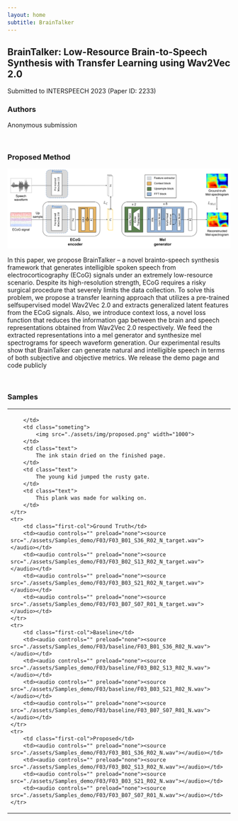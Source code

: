 ```yaml
---
layout: home
subtitle: BrainTalker
---
```


<h2> BrainTalker: Low-Resource Brain-to-Speech Synthesis with Transfer Learning using Wav2Vec 2.0
</h2>

Submitted to INTERSPEECH 2023 (Paper ID: 2233)

<h3>Authors
</h3>

Anonymous submission

<br />

<h3>Proposed Method</h3>
<img src="./assets/img/proposed.png" width="1000">

In this paper, we propose BrainTalker – a novel brainto-speech synthesis framework that generates intelligible spoken speech from electrocorticography (ECoG) signals under an
extremely low-resource scenario. Despite its high-resolution
strength, ECoG requires a risky surgical procedure that severely
limits the data collection. To solve this problem, we propose
a transfer learning approach that utilizes a pre-trained selfsupervised model Wav2Vec 2.0 and extracts generalized latent
features from the ECoG signals. Also, we introduce context
loss, a novel loss function that reduces the information gap
between the brain and speech representations obtained from
Wav2Vec 2.0 respectively. We feed the extracted representations into a mel generator and synthesize mel spectrograms for
speech waveform generation. Our experimental results show
that BrainTalker can generate natural and intelligible speech in
terms of both subjective and objective metrics. We release the
demo page and code publicly

<br />

<h3>Samples
</h3>


<table style="margin-left: auto; margin-right: auto;">
    <tr>
        <td>
        	
        </td>
        <td class="someting">
            <img src="./assets/img/proposed.png" width="1000">
        </td>
        <td class="text">
            The ink stain dried on the finished page.
        </td>
        <td class="text">
            The young kid jumped the rusty gate.
        </td>
        <td class="text">
            This plank was made for walking on.
        </td>
    </tr>
    <tr>
        <td class="first-col">Ground Truth</td>
        <td><audio controls="" preload="none"><source src="./assets/Samples_demo/F03/F03_B01_S36_R02_N_target.wav"></audio></td>
        <td><audio controls="" preload="none"><source src="./assets/Samples_demo/F03/F03_B02_S13_R02_N_target.wav"></audio></td>
        <td><audio controls="" preload="none"><source src="./assets/Samples_demo/F03/F03_B03_S21_R02_N_target.wav"></audio></td>
        <td><audio controls="" preload="none"><source src="./assets/Samples_demo/F03/F03_B07_S07_R01_N_target.wav"></audio></td>
    </tr>
    <tr>
        <td class="first-col">Baseline</td>
        <td><audio controls="" preload="none"><source src="./assets/Samples_demo/F03/baseline/F03_B01_S36_R02_N.wav"></audio></td>
        <td><audio controls="" preload="none"><source src="./assets/Samples_demo/F03/baseline/F03_B02_S13_R02_N.wav"></audio></td>
        <td><audio controls="" preload="none"><source src="./assets/Samples_demo/F03/baseline/F03_B03_S21_R02_N.wav"></audio></td>
        <td><audio controls="" preload="none"><source src="./assets/Samples_demo/F03/baseline/F03_B07_S07_R01_N.wav"></audio></td>
    </tr>
    <tr>
        <td class="first-col">Proposed</td>
        <td><audio controls="" preload="none"><source src="./assets/Samples_demo/F03/F03_B01_S36_R02_N.wav"></audio></td>
        <td><audio controls="" preload="none"><source src="./assets/Samples_demo/F03/F03_B02_S13_R02_N.wav"></audio></td>
        <td><audio controls="" preload="none"><source src="./assets/Samples_demo/F03/F03_B03_S21_R02_N.wav"></audio></td>
        <td><audio controls="" preload="none"><source src="./assets/Samples_demo/F03/F03_B07_S07_R01_N.wav"></audio></td>
    </tr>
</table>

<br />